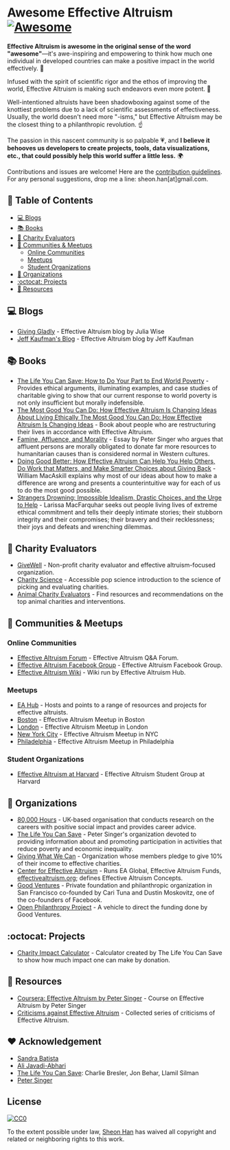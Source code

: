 # Awesome Effective Altruism [![Awesome](https://cdn.rawgit.com/sindresorhus/awesome/d7305f38d29fed78fa85652e3a63e154dd8e8829/media/badge.svg)](https://github.com/sindresorhus/awesome)

**Effective Altruism is awesome in the original sense of the word "awesome"**—it's awe-inspiring and empowering to think how much one individual in developed countries can make a positive impact in the world effectively. :muscle:

Infused with the spirit of scientific rigor and the ethos of improving the world, Effective Altruism is making such endeavors even more potent. :rocket:

Well-intentioned altruists have been shadowboxing against some of the knottiest problems due to a lack of scientific assessments of effectiveness. Usually, the world doesn't need more "-isms," but Effective Altruism may be the closest thing to a philanthropic revolution. :point_up:

The passion in this nascent community is so palpable :heartpulse:, and **I believe it behooves us developers to create projects, tools, data visualizations, etc., that could possibly help this world suffer a little less.** :earth_africa:

Contributions and issues are welcome! Here are the [contribution guidelines](contributing.md).  
For any personal suggestions, drop me a line: sheon.han[at]gmail.com.

## :book: Table of Contents
<!-- START doctoc generated TOC please keep comment here to allow auto update -->
<!-- DON'T EDIT THIS SECTION, INSTEAD RE-RUN doctoc TO UPDATE -->
- [:computer: Blogs](#computer-blogs)
- [:books: Books](#books-books)
- [:hammer: Charity Evaluators](#hammer-charity-evaluators)
- [:busts_in_silhouette: Communities & Meetups](#busts_in_silhouette-communities--meetups)
  - [Online Communities](#online-communities)
  - [Meetups](#meetups)
  - [Student Organizations](#student-organizations)
- [:office: Organizations](#office-organizations)
- [:octocat: Projects](#octocat-projects)
- [:thought_balloon: Resources](#thought_balloon-resources)

<!-- END doctoc generated TOC please keep comment here to allow auto update -->

## :computer: Blogs
- [Giving Gladly](http://www.givinggladly.com/) - Effective Altruism blog by Julia Wise
- [Jeff Kaufman's Blog](http://www.jefftk.com/index) - Effective Altruism blog by Jeff Kaufman

## :books: Books
- [The Life You Can Save: How to Do Your Part to End World Poverty](https://www.amazon.com/Life-You-Can-Save-Poverty/dp/0812981561/ref=sr_1_1?ie=UTF8&qid=1491663357&sr=8-1&keywords=the+life+you+can+save) - Provides ethical arguments, illuminating examples, and case studies of charitable giving to show that our current response to world poverty is not only insufficient but morally indefensible.
- [The Most Good You Can Do: How Effective Altruism Is Changing Ideas About Living Ethically The Most Good You Can Do: How Effective Altruism Is Changing Ideas](https://www.amazon.com/Most-Good-You-Can-Effective/dp/0300219865/ref=pd_lpo_sbs_14_t_0?_encoding=UTF8&psc=1&refRID=TRVQNNNRAWC14C0MPW1M) - Book about people who are restructuring their lives in accordance with Effective Altruism.
- [Famine, Affluence, and Morality](https://www.amazon.com/Famine-Affluence-Morality-Peter-Singer/dp/0190219203/ref=pd_sim_14_8?_encoding=UTF8&pd_rd_i=0190219203&pd_rd_r=PEC7WM3E5DARAS3P9QYA&pd_rd_w=u7ZoC&pd_rd_wg=9bC3i&psc=1&refRID=PEC7WM3E5DARAS3P9QYA) - Essay by Peter Singer who argues that affluent persons are morally obligated to donate far more resources to humanitarian causes than is considered normal in Western cultures.
- [Doing Good Better: How Effective Altruism Can Help You Help Others, Do Work that Matters, and Make Smarter Choices about Giving Back](https://www.amazon.com/Doing-Good-Better-Effective-Altruism/dp/1592409660) - William MacAskill explains why most of our ideas about how to make a difference are wrong and presents a counterintuitive way for each of us to do the most good possible.
- [Strangers Drowning: Impossible Idealism, Drastic Choices, and the Urge to Help](https://www.amazon.com/Strangers-Drowning-Impossible-Idealism-Drastic/dp/0143109782/ref=pd_sim_14_6?_encoding=UTF8&pd_rd_i=0143109782&pd_rd_r=PEC7WM3E5DARAS3P9QYA&pd_rd_w=u7ZoC&pd_rd_wg=9bC3i&psc=1&refRID=PEC7WM3E5DARAS3P9QYA) - Larissa MacFarquhar seeks out people living lives of extreme ethical commitment and tells their deeply intimate stories; their stubborn integrity and their compromises; their bravery and their recklessness; their joys and defeats and wrenching dilemmas.

## :hammer: Charity Evaluators
- [GiveWell](http://www.givewell.org/) - Non-profit charity evaluator and effective altruism-focused organization.
- [Charity Science](http://www.charityscience.com) - Accessible pop science introduction to the science of picking and evaluating charities.
- [Animal Charity Evaluators](https://animalcharityevaluators.org) - Find resources and recommendations on the top animal charities and interventions.

## :busts_in_silhouette: Communities & Meetups
### Online Communities
- [Effective Altruism Forum](http://effective-altruism.com/ea/6x/introduction_to_effective_altruism/) - Effective Altruism Q&A Forum.
- [Effective Altruism Facebook Group](https://www.facebook.com/groups/effective.altruists/) - Effective Altruism Facebook Group.
- [Effective Altruism Wiki](http://wiki.effectivealtruismhub.com/index.php?title=Effective_Altruism_Wiki) - Wiki run by Effective Altruism Hub.

### Meetups
- [EA Hub](https://eahub.org/) - Hosts and points to a range of resources and projects for effective altruists.
- [Boston](https://www.meetup.com/Boston-Effective-Altruism/) - Effective Altruism Meetup in Boston
- [London](https://www.meetup.com/Effective-Altruism-London/) - Effective Altruism Meetup in London
- [New York City](https://www.meetup.com/Effective-Altruism-NYC/) - Effective Altruism Meetup in NYC
- [Philadelphia](https://www.meetup.com/Effective-Altruism-Philadelphia/) - Effective Altruism Meetup in Philadelphia

### Student Organizations
- [Effective Altruism at Harvard](http://www.harvardea.org/) - Effective Altruism Student Group at Harvard


## :office: Organizations
- [80,000 Hours](https://80000hours.org/) - UK-based organisation that conducts research on the careers with positive social impact and provides career advice.
- [The Life You Can Save](https://www.thelifeyoucansave.org/) - Peter Singer's organization devoted to providing information about and promoting participation in activities that reduce poverty and economic inequality.
- [Giving What We Can](https://www.givingwhatwecan.org/) - Organization whose members pledge to give 10% of their income to effective charities.
- [Center for Effective Altruism](https://www.centreforeffectivealtruism.org/) - Runs EA Global, Effective Altruism Funds, [effectivealtruism.org](effectivealtruism.org); defines Effective Altruism Concepts.
- [Good Ventures](http://www.goodventures.org/research-and-ideas/blog) - Private foundation and philanthropic organization in San Francisco co-founded by Cari Tuna and Dustin Moskovitz, one of the co-founders of Facebook.
- [Open Philanthropy Project](http://www.openphilanthropy.org/) - A vehicle to direct the funding done by Good Ventures.

## :octocat: Projects
- [Charity Impact Calculator](https://www.thelifeyoucansave.org/Impact-Calculator) - Calculator created by The Life You Can Save to show how much impact one can make by donation.

## :thought_balloon: Resources
- [Coursera: Effective Altruism by Peter Singer](https://www.coursera.org/learn/altruism) - Course on Effective Altruism by Peter Singer
- [Criticisms against Effective Altruism](http://wiki.effectivealtruismhub.com/index.php?title=Criticism_of_effective_altruism) - Collected series of criticisms of Effective Altruism.

## :heart: Acknowledgement
- [Sandra Batista](https://www.cs.princeton.edu/people/profile/sbatista)
- [Ali Javadi-Abhari](http://www.princeton.edu/~ajavadia/)
- [The Life You Can Save](https://www.thelifeyoucansave.org/): Charlie Bresler, Jon Behar, Llamil Silman
- [Peter Singer](http://www.petersinger.info/)

## License

[![CC0](http://mirrors.creativecommons.org/presskit/buttons/88x31/svg/cc-zero.svg)](https://creativecommons.org/publicdomain/zero/1.0/)

To the extent possible under law, [Sheon Han](http://sheon.be/) has waived all copyright and related or neighboring rights to this work.
